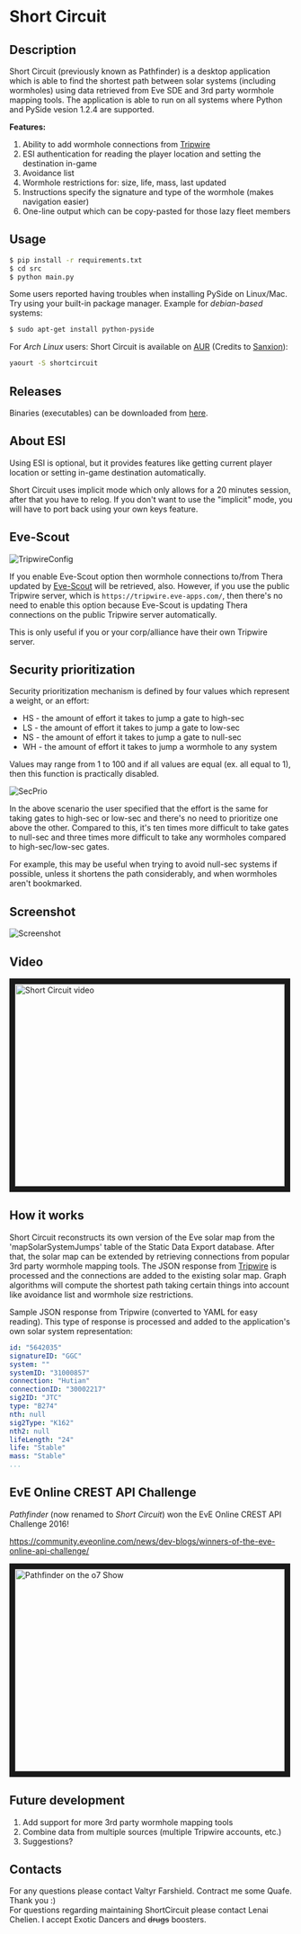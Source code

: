 # Short Circuit

## Description
Short Circuit (previously known as Pathfinder) is a desktop application which is able to find the shortest path between solar systems (including wormholes) using data retrieved from Eve SDE and 3rd party wormhole mapping tools. The application is able to run on all systems where Python and PySide vesion 1.2.4 are supported.

**Features:**

1. Ability to add wormhole connections from [Tripwire](https://tripwire.eve-apps.com/)
2. ESI authentication for reading the player location and setting the destination in-game
3. Avoidance list
4. Wormhole restrictions for: size, life, mass, last updated
5. Instructions specify the signature and type of the wormhole (makes navigation easier)
6. One-line output which can be copy-pasted for those lazy fleet members

## Usage
```bash
$ pip install -r requirements.txt
$ cd src
$ python main.py
```

Some users reported having troubles when installing PySide on Linux/Mac. Try using your built-in package manager. Example for *debian-based* systems:
```bash
$ sudo apt-get install python-pyside
```

For *Arch Linux* users: Short Circuit is available on [AUR](https://aur.archlinux.org/packages/shortcircuit/) (Credits to [Sanxion](https://gate.eveonline.com/Profile/Sanxion)):
```bash
yaourt -S shortcircuit
```

## Releases
Binaries (executables) can be downloaded from [here](https://github.com/secondfry/shortcircuit/releases).

## About ESI
Using ESI is optional, but it provides features like getting current player location or setting in-game destination automatically.

Short Circuit uses implicit mode which only allows for a 20 minutes session, after that you have to relog. If you don't want to use the "implicit" mode, you will have to port back using your own keys feature.

## Eve-Scout
![TripwireConfig](http://i.imgur.com/GiJ2zc3.png)

If you enable Eve-Scout option then wormhole connections to/from Thera updated by [Eve-Scout](https://www.eve-scout.com/) will be retrieved, also. However, if you use the public Tripwire server, which is `https://tripwire.eve-apps.com/`, then there's no need to enable this option because Eve-Scout is updating Thera connections on the public Tripwire server automatically.

This is only useful if you or your corp/alliance have their own Tripwire server.

## Security prioritization
Security prioritization mechanism is defined by four values which represent a weight, or an effort:

* HS - the amount of effort it takes to jump a gate to high-sec
* LS - the amount of effort it takes to jump a gate to low-sec
* NS - the amount of effort it takes to jump a gate to null-sec
* WH - the amount of effort it takes to jump a wormhole to any system

Values may range from 1 to 100 and if all values are equal (ex. all equal to 1), then this function is practically disabled.

![SecPrio](https://i.imgur.com/wUaSe3e.png)

In the above scenario the user specified that the effort is the same for taking gates to high-sec or low-sec and there's no need to prioritize one above the other. Compared to this, it's ten times more difficult to take gates to null-sec and three times more difficult to take any wormholes compared to high-sec/low-sec gates.

For example, this may be useful when trying to avoid null-sec systems if possible, unless it shortens the path considerably, and when wormholes aren't bookmarked.

## Screenshot
![Screenshot](https://i.imgur.com/1NjxSP9.png)

## Video
<a href="http://www.youtube.com/watch?feature=player_embedded&v=oM3mSKzZM0w" target="_blank"><img src="http://img.youtube.com/vi/oM3mSKzZM0w/0.jpg" alt="Short Circuit video" width="480" height="360" border="10" /></a>

## How it works
Short Circuit reconstructs its own version of the Eve solar map from the 'mapSolarSystemJumps' table of the Static Data Export database. After that, the solar map can be extended by retrieving connections from popular 3rd party wormhole mapping tools. The JSON response from [Tripwire](https://tripwire.eve-apps.com/) is processed and the connections are added to the existing solar map. Graph algorithms will compute the shortest path taking certain things into account like avoidance list and wormhole size restrictions.

Sample JSON response from Tripwire (converted to YAML for easy reading). This type of response is processed and added to the application's own solar system representation:
```yaml
id: "5642035"
signatureID: "GGC"
system: ""
systemID: "31000857"
connection: "Hutian"
connectionID: "30002217"
sig2ID: "JTC"
type: "B274"
nth: null
sig2Type: "K162"
nth2: null
lifeLength: "24"
life: "Stable"
mass: "Stable"
...
```

## EvE Online CREST API Challenge
*Pathfinder* (now renamed to *Short Circuit*) won the EvE Online CREST API Challenge 2016!

<https://community.eveonline.com/news/dev-blogs/winners-of-the-eve-online-api-challenge/>

<a href="https://www.youtube.com/watch?v=qw0OhRGeDgA&t=7m0s" target="_blank"><img src="http://img.youtube.com/vi/qw0OhRGeDgA/1.jpg" alt="Pathfinder on the o7 Show" width="480" height="360" border="10" /></a>

## Future development
1. Add support for more 3rd party wormhole mapping tools
2. Combine data from multiple sources (multiple Tripwire accounts, etc.)
3. Suggestions?

## Contacts
For any questions please contact Valtyr Farshield. Contract me some Quafe. Thank you :)  
For questions regarding maintaining ShortCircuit please contact Lenai Chelien. I accept Exotic Dancers and ~~drugs~~ boosters.
